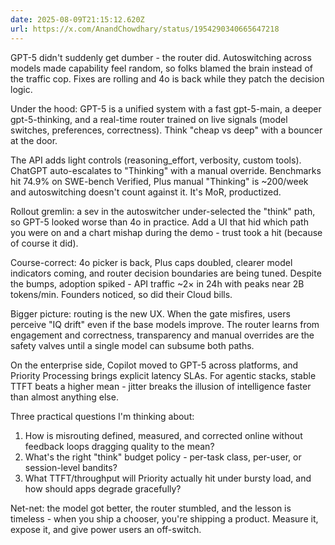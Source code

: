 ```yaml
---
date: 2025-08-09T21:15:12.620Z
url: https://x.com/AnandChowdhary/status/1954290340665647218
---
```


GPT-5 didn't suddenly get dumber - the router did. Autoswitching across models made capability feel random, so folks blamed the brain instead of the traffic cop. Fixes are rolling and 4o is back while they patch the decision logic.  
  
Under the hood: GPT-5 is a unified system with a fast gpt-5-main, a deeper gpt-5-thinking, and a real-time router trained on live signals (model switches, preferences, correctness). Think "cheap vs deep" with a bouncer at the door.  
  
The API adds light controls (reasoning\_effort, verbosity, custom tools). ChatGPT auto-escalates to "Thinking" with a manual override. Benchmarks hit 74.9% on SWE-bench Verified, Plus manual "Thinking" is \~200/week and autoswitching doesn't count against it. It's MoR, productized.  
  
Rollout gremlin: a sev in the autoswitcher under-selected the "think" path, so GPT-5 looked worse than 4o in practice. Add a UI that hid which path you were on and a chart mishap during the demo - trust took a hit (because of course it did).  
  
Course-correct: 4o picker is back, Plus caps doubled, clearer model indicators coming, and router decision boundaries are being tuned. Despite the bumps, adoption spiked - API traffic \~2× in 24h with peaks near 2B tokens/min. Founders noticed, so did their Cloud bills.  
  
Bigger picture: routing is the new UX. When the gate misfires, users perceive "IQ drift" even if the base models improve. The router learns from engagement and correctness, transparency and manual overrides are the safety valves until a single model can subsume both paths.  
  
On the enterprise side, Copilot moved to GPT-5 across platforms, and Priority Processing brings explicit latency SLAs. For agentic stacks, stable TTFT beats a higher mean - jitter breaks the illusion of intelligence faster than almost anything else.  
  
Three practical questions I'm thinking about:  
1) How is misrouting defined, measured, and corrected online without feedback loops dragging quality to the mean?  
2) What's the right "think" budget policy - per-task class, per-user, or session-level bandits?  
3) What TTFT/throughput will Priority actually hit under bursty load, and how should apps degrade gracefully?  
  
Net-net: the model got better, the router stumbled, and the lesson is timeless - when you ship a chooser, you're shipping a product. Measure it, expose it, and give power users an off-switch.